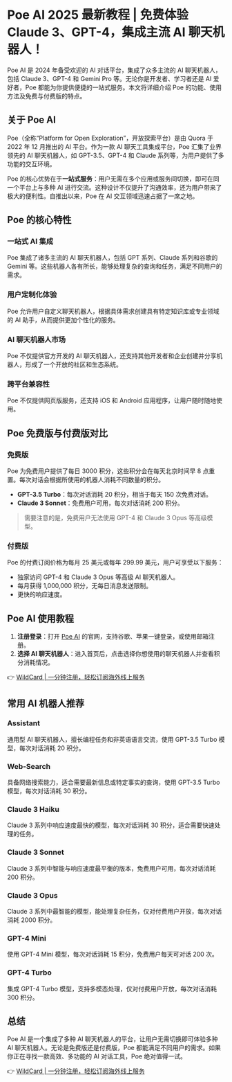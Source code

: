 # Poe AI 2025 最新教程 | 免费体验 Claude 3、GPT-4，集成主流 AI 聊天机器人！

Poe AI 是 2024 年备受欢迎的 AI 对话平台，集成了众多主流的 AI 聊天机器人，包括 Claude 3、GPT-4 和 Gemini Pro 等。无论你是开发者、学习者还是 AI 爱好者，Poe 都能为你提供便捷的一站式服务。本文将详细介绍 Poe 的功能、使用方法及免费与付费版的特点。

## 关于 Poe AI

Poe（全称“Platform for Open Exploration”，开放探索平台）是由 Quora 于 2022 年 12 月推出的 AI 平台。作为一款 AI 聊天工具集成平台，Poe 汇集了业界领先的 AI 聊天机器人，如 GPT-3.5、GPT-4 和 Claude 系列等，为用户提供了多功能的交互环境。

Poe 的核心优势在于**一站式服务**：用户无需在多个应用或服务间切换，即可在同一个平台上与多种 AI 进行交流。这种设计不仅提升了沟通效率，还为用户带来了极大的便利性。自推出以来，Poe 在 AI 交互领域迅速占据了一席之地。

## Poe 的核心特性

### 一站式 AI 集成
Poe 集成了诸多主流的 AI 聊天机器人，包括 GPT 系列、Claude 系列和谷歌的 Gemini 等。这些机器人各有所长，能够处理复杂的查询和任务，满足不同用户的需求。

### 用户定制化体验
Poe 允许用户自定义聊天机器人，根据具体需求创建具有特定知识库或专业领域的 AI 助手，从而提供更加个性化的服务。

### AI 聊天机器人市场
Poe 不仅提供官方开发的 AI 聊天机器人，还支持其他开发者和企业创建并分享机器人，形成了一个开放的社区和生态系统。

### 跨平台兼容性
Poe 不仅提供网页版服务，还支持 iOS 和 Android 应用程序，让用户随时随地使用。

## Poe 免费版与付费版对比

### 免费版
Poe 为免费用户提供了每日 3000 积分，这些积分会在每天北京时间早 8 点重置。每次对话会根据所使用的机器人消耗不同数量的积分。

- **GPT-3.5 Turbo**：每次对话消耗 20 积分，相当于每天 150 次免费对话。
- **Claude 3 Sonnet**：免费用户可用，每次对话消耗 200 积分。

> 需要注意的是，免费用户无法使用 GPT-4 和 Claude 3 Opus 等高级模型。

### 付费版
Poe 的付费订阅价格为每月 25 美元或每年 299.99 美元，用户可享受以下服务：
- 独家访问 GPT-4 和 Claude 3 Opus 等高级 AI 聊天机器人。
- 每月获得 1,000,000 积分，无每日消息发送限制。
- 更快的响应速度。

## Poe AI 使用教程

1. **注册登录**：打开 [Poe AI](https://poe.com) 的官网，支持谷歌、苹果一键登录，或使用邮箱注册。
2. **选择 AI 聊天机器人**：进入首页后，点击选择你想使用的聊天机器人并查看积分消耗情况。
   
👉 [WildCard | 一分钟注册，轻松订阅海外线上服务](https://bbtdd.com/WildCard)

## 常用 AI 机器人推荐

### Assistant
通用型 AI 聊天机器人，擅长编程任务和非英语语言交流，使用 GPT-3.5 Turbo 模型，每次对话消耗 20 积分。

### Web-Search
具备网络搜索能力，适合需要最新信息或特定事实的查询，使用 GPT-3.5 Turbo 模型，每次对话消耗 30 积分。

### Claude 3 Haiku
Claude 3 系列中响应速度最快的模型，每次对话消耗 30 积分，适合需要快速处理的任务。

### Claude 3 Sonnet
Claude 3 系列中智能与响应速度最平衡的版本，免费用户可用，每次对话消耗 200 积分。

### Claude 3 Opus
Claude 3 系列中最智能的模型，能处理复杂任务，仅对付费用户开放，每次对话消耗 2000 积分。

### GPT-4 Mini
使用 GPT-4 Mini 模型，每次对话消耗 15 积分，免费用户每天可对话 200 次。

### GPT-4 Turbo
集成 GPT-4 Turbo 模型，支持多模态处理，仅对付费用户开放，每次对话消耗 300 积分。

## 总结

Poe AI 是一个集成了多种 AI 聊天机器人的平台，让用户无需切换即可体验多种 AI 聊天机器人。无论是免费版还是付费版，Poe 都能满足不同用户的需求。如果你正在寻找一款高效、多功能的 AI 对话工具，Poe 绝对值得一试。

👉 [WildCard | 一分钟注册，轻松订阅海外线上服务](https://bbtdd.com/WildCard)